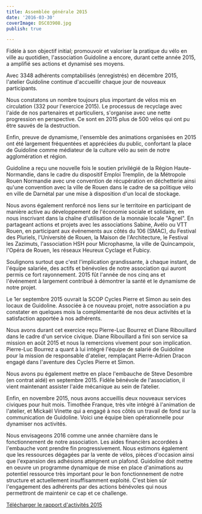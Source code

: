 ```yaml
---
title: Assemblée générale 2015
date: '2016-03-30'
coverImage: DSC03908.jpg
publish: true

---
```

Fidèle à son objectif initial; promouvoir et valoriser la pratique du vélo en ville au quotidien, l'association Guidoline a encore, durant cette année 2015, a amplifié ses actions et dynamisé ses moyens.

Avec 3348 adhérents comptabilisés (enregistrés) en décembre 2015, l'atelier Guidoline continue d'accueillir chaque jour de nouveaux participants.

Nous constatons un nombre toujours plus important de vélos mis en circulation (332 pour l'exercice 2015). Le processus de recyclage avec l'aide de nos partenaires et particuliers, s'organise avec une nette progression en perspective. Ce sont en 2015 plus de 500 vélos qui ont pu être sauvés de la destruction.

Enfin, preuve de dynamisme, l'ensemble des animations organisées en 2015 ont été largement fréquentées et appréciées du public, confortant la place de Guidoline comme médiateur de la culture vélo au sein de notre agglomération et région.

Guidoline a reçu une nouvelle fois le soutien privilégié de la Région Haute-Normandie, dans le cadre du dispositif Emploi Tremplin, de la Métropole Rouen Normandie avec une convention de récupération en déchetterie ainsi qu'une convention avec la ville de Rouen dans le cadre de sa politique vélo en ville de Darnétal par une mise à disposition d'un local de stockage.

Nous avons également renforcé nos liens sur le territoire en participant de manière active au développement de l'économie sociale et solidaire, en nous inscrivant dans la chaîne d'utilisation de la monnaie locale "Agnel". En partageant actions et projets avec les associations Sabine, Avélo ou VTT Rouen, en participant aux événements aux côtés du 106 (SMAC), du Festival des Pluriels, l'Université de Rouen, la Maison de l'Architecture, le Festival les Zazimuts, l'association HSH pour Microphasme, la ville de Quincampoix, l'Opéra de Rouen, les réseaux Heureux Cyclage et Fubicy.

Soulignons surtout que c'est l'implication grandissante, à chaque instant, de l'équipe salariée, des actifs et bénévoles de notre association qui auront permis ce fort rayonnement. 2015 fût l'année de nos cinq ans et l'événement à largement contribué à démontrer la santé et le dynamisme de notre projet.

Le 1er septembre 2015 ouvrait la SCOP Cycles Pierre et Simon au sein des locaux de Guidoline. Associée à ce nouveau projet, notre association a pu constater en quelques mois la complémentarité de nos deux activités et la satisfaction apportée à nos adhérents.

Nous avons durant cet exercice reçu Pierre-Luc Bourrez et Diane Ribouillard dans le cadre d'un service civique. Diane Ribouillard a fini son service sa mission en août 2015 et nous la remercions vivement pour son implication. Pierre-Luc Bourrez a quant à lui intégré l'équipe de salarié de Guidoline pour la mission de responsable d'atelier, remplaçant Pierre-Adrien Dracon engagé dans l'aventure des Cycles Pierre et Simon.

Nous avons pu également mettre en place l'embauche de Steve Desombre (en contrat aidé) en septembre 2015. Fidèle bénévole de l'association, il vient maintenant assister l'aide mécanique au sein de l’atelier.

Enfin, en novembre 2015, nous avons accueillis deux nouveaux services civiques pour huit mois. Timothée Franque, très vite intégré à l'animation de l'atelier, et Mickaël Vinette qui a engagé à nos côtés un travail de fond sur la communication de Guidoline. Voici une équipe bien opérationnelle pour dynamiser nos activités.

Nous envisageons 2016 comme une année charnière dans le fonctionnement de notre association. Les aides financièrs accordées à l'embauche vont prendre fin progressivement. Nous estimons également que les ressources dégagées par la vente de vélos, pièces d'occasion ainsi que l'expansion des adhésions atteignent un plafond. Guidoline doit mettre en oeuvre un programme dynamique de mise en place d'animations au potentiel ressource très important pour le bon fonctionnement de notre structure et actuellement insuffisamment exploité. C'est bien sûr l'engagement des adhérents par des actions bénévoles qui nous permettront de maintenir ce cap et ce challenge.

[Télécharger le rapport d'activités 2015](http://www.guidoline.com/wp-content/uploads/2016/03/Guidoline-rapport-activites-2015-web.pdf)